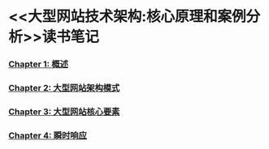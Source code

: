 # <<大型网站技术架构:核心原理和案例分析>>读书笔记

### [Chapter 1: 概述](chapter-1-概述.md)
### [Chapter 2: 大型网站架构模式](chapter-2-大型网站架构模式.md)
### [Chapter 3: 大型网站核心要素](chapter-3-大型网站核心要素.md)
### [Chapter 4: 瞬时响应](chapter-4-瞬时响应.md)